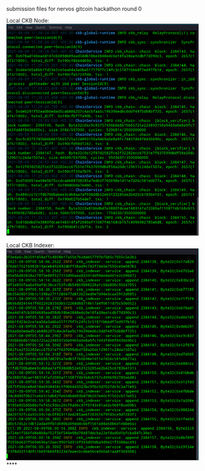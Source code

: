 submission files for nervos gitcoin hackathon round 0

Local CKB Node: 
![alt text](https://github.com/rohithreddy/nervos-hack/blob/85bd19933522d681468c005b733631e4a89989ff/task0/local_ckb_node.png "Local CKB Node")


Local CKB Indexer: 
![alt text](https://github.com/rohithreddy/nervos-hack/blob/85bd19933522d681468c005b733631e4a89989ff/task0/local_ckb_indexer.png "Local CKB Indexer")****
